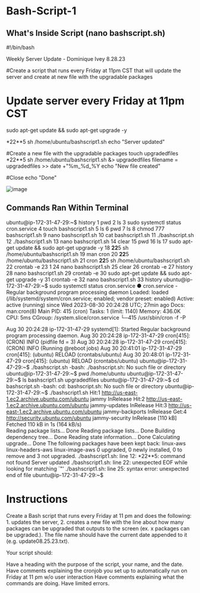 # Bash-Script-1

## What's Inside Script (nano bashscript.sh)
#!/bin/bash

Weekly Server Update - Dominique Ivey 8.28.23

#Create a script that runs every Friday at 11pm CST that will update the server and create at new file with the upgradable packages

# Update server every Friday at 11pm CST
sudo apt-get update && sudo apt-get upgrade -y

*22**5 sh /home/ubuntu/bashscript1.sh
echo "Server updated"

#Create a new file with the upgradable packages
touch upgradedfiles
*22**5 sh /home/ubuntu/bashscript1.sh &> upgradedfiles
filename = upgradedfiles >> date +"%m_%d_%Y
echo "New file created"

#Close
echo "Done"

![image](https://github.com/DomIvey/Bash-Script-1/assets/140740841/d14073ed-c025-4e7b-ae3f-4322b727520b)



## Commands Ran Within Terminal

ubuntu@ip-172-31-47-29:~$ history
    1  pwd
    2  ls
    3  sudo systemctl status cron.service
    4  touch bashscript1.sh
    5  ls
    6  pwd
    7  ls
    8  chmod 777 bashscript1.sh
    9  nano bashscript1.sh
   10  cat bashscript1.sh
   11  ./bashscript.sh
   12  ./bashscript1.sh
   13  nano bashscript1.sh
   14  clear
   15  pwd
   16  ls
   17  sudo apt-get update && sudo apt-get upgrade -y
   18  **22**5 sh /home/ubuntu/bashscript1.sh
   19  man cron
   20  **22**5 /home/ubuntu/bashscript1.sh
   21  cron **22**5 sh /home/ubuntu/bashscript1.sh
   22  crontab -e
   23  1
   24  nano bashscript1.sh
   25  clear
   26  crontab -e
   27  history
   28  nano bashscript1.sh
   29  crontab -e
   30  sudo apt-get update && sudo apt-get upgrade -y
   31  crontab -e
   32  nano bashscript1.sh
   33  history
ubuntu@ip-172-31-47-29:~$ sudo systemctl status cron.service
● cron.service - Regular background program processing daemon
     Loaded: loaded (/lib/systemd/system/cron.service; enabled; vendor preset: enabled)
     Active: active (running) since Wed 2023-08-30 20:24:28 UTC; 27min ago
       Docs: man:cron(8)
   Main PID: 415 (cron)
      Tasks: 1 (limit: 1140)
     Memory: 436.0K
        CPU: 5ms
     CGroup: /system.slice/cron.service
             └─415 /usr/sbin/cron -f -P

Aug 30 20:24:28 ip-172-31-47-29 systemd[1]: Started Regular background program processing daemon.
Aug 30 20:24:28 ip-172-31-47-29 cron[415]: (CRON) INFO (pidfile fd = 3)
Aug 30 20:24:28 ip-172-31-47-29 cron[415]: (CRON) INFO (Running @reboot jobs)
Aug 30 20:41:01 ip-172-31-47-29 cron[415]: (ubuntu) RELOAD (crontabs/ubuntu)
Aug 30 20:48:01 ip-172-31-47-29 cron[415]: (ubuntu) RELOAD (crontabs/ubuntu)
ubuntu@ip-172-31-47-29:~$ ./bashscript.sh
-bash: ./bashscript.sh: No such file or directory
ubuntu@ip-172-31-47-29:~$ pwd
/home/ubuntu
ubuntu@ip-172-31-47-29:~$ ls
bashscript1.sh  upgradedfiles
ubuntu@ip-172-31-47-29:~$ cd bashscript.sh
-bash: cd: bashscript.sh: No such file or directory
ubuntu@ip-172-31-47-29:~$ ./bashscript1.sh
Hit:1 http://us-east-1.ec2.archive.ubuntu.com/ubuntu jammy InRelease
Hit:2 http://us-east-1.ec2.archive.ubuntu.com/ubuntu jammy-updates InRelease
Hit:3 http://us-east-1.ec2.archive.ubuntu.com/ubuntu jammy-backports InRelease
Get:4 http://security.ubuntu.com/ubuntu jammy-security InRelease [110 kB]
Fetched 110 kB in 1s (164 kB/s)                        
Reading package lists... Done
Reading package lists... Done
Building dependency tree... Done
Reading state information... Done
Calculating upgrade... Done
The following packages have been kept back:
  linux-aws linux-headers-aws linux-image-aws
0 upgraded, 0 newly installed, 0 to remove and 3 not upgraded.
./bashscript1.sh: line 12: *22**5: command not found
Server updated
./bashscript1.sh: line 22: unexpected EOF while looking for matching `"'
./bashscript1.sh: line 25: syntax error: unexpected end of file
ubuntu@ip-172-31-47-29:~$ 

# Instructions
Create a Bash script that runs every Friday at 11 pm and does the following: 1. updates the server, 2. creates a new file with the line about how many packages can be upgraded that outputs to the screen (ex. x packages can be upgraded.). The file name should have the current date appended to it (e.g. update08.25.23.txt).

Your script should:

Have a heading with the purpose of the script, your name, and the date.
Have comments explaining the cronjob you set up to automatically run on Friday at 11 pm w/o user interaction
Have comments explaining what the commands are doing.
Have limited errors.
